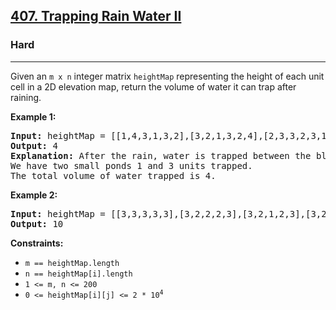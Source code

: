 ### <h2><a href="https://leetcode.com/problems/trapping-rain-water-ii/">407. Trapping Rain Water II</a></h2>  
<h3>Hard</h3>  
<hr>  
<div>  
<p>Given an <code>m x n</code> integer matrix <code>heightMap</code> representing the height of each unit cell in a 2D elevation map, return the volume of water it can trap after raining.</p>  

<p><strong>Example 1:</strong></p>  
<pre><strong>Input:</strong> heightMap = [[1,4,3,1,3,2],[3,2,1,3,2,4],[2,3,3,2,3,1]]  
<strong>Output:</strong> 4  
<strong>Explanation:</strong> After the rain, water is trapped between the blocks.  
We have two small ponds 1 and 3 units trapped.  
The total volume of water trapped is 4.  
</pre>  

<p><strong>Example 2:</strong></p>  
<pre><strong>Input:</strong> heightMap = [[3,3,3,3,3],[3,2,2,2,3],[3,2,1,2,3],[3,2,2,2,3],[3,3,3,3,3]]  
<strong>Output:</strong> 10  
</pre>  

<p><strong>Constraints:</strong></p>  
<ul>  
<li><code>m == heightMap.length</code></li>  
<li><code>n == heightMap[i].length</code></li>  
<li><code>1 <= m, n <= 200</code></li>  
<li><code>0 <= heightMap[i][j] <= 2 * 10<sup>4</sup></code></li>  
</ul>  
</div>  
